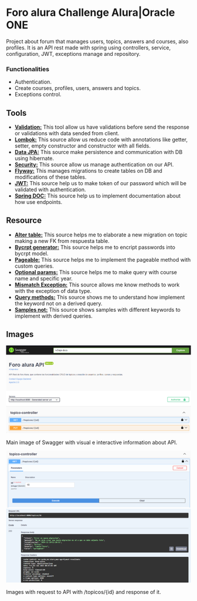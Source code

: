 # Foro alura Challenge Alura|Oracle ONE

Project about forum that manages users, topics, answers and courses, also profiles. It is an API rest made with spring using controllers, service, configuration, JWT, exceptions manage and repository. 

### Functionalities

- Authentication.
- Create courses, profiles, users, answers and topics.
- Exceptions control.

## Tools

- [**Validation:**](https://www.baeldung.com/spring-boot-bean-validation) This tool allow us have validations before send the response or validations with data sended from client.
- [**Lombok:**](https://projectlombok.org) This source allow us reduce code with annotations like getter, setter, empty constructor and constructor with all fields.
- [**Data JPA:**](https://spring.io/projects/spring-data-jpa#learn) This source make persistence and communication with DB using hibernate.
- [**Security:**](https://spring.io/projects/spring-security#learn) This source allow us manage authentication on our API.
- [**Flyway:**](https://documentation.red-gate.com/flyway/getting-started-with-flyway) This manages migrations to create tables on DB and modifications of these tables.
- [**JWT:**](https://jwt.io) This source help us to make token of our password which will be validated with authentication.
- [**Spring DOC:**](https://springdoc.org) This source help us to implement documentation about how use endpoints.

## Resource

- [**Alter table:**](https://es.stackoverflow.com/questions/32312/alter-table-con-columna-nueva-que-sea-foreign-key-mysql) This source helps me to elaborate a new migration on topic making a new FK from respuesta table.
- [**Bycrpt generator:**](https://www.browserling.com/tools/bcrypt) This source helps me to encript passwords into bycrpt model.
- [**Pageable:**](https://stackoverflow.com/questions/22345081/spring-data-jpa-query-and-pageable) This source helps me to implement the pageable method with custom queries.
- [**Optional params:**](https://stackoverflow.com/questions/22373696/requestparam-in-spring-mvc-handling-optional-parameters) This source helps me to make query with course name and specific year.
- [**Mismatch Exception:**](https://docs.spring.io/spring-framework/docs/current/javadoc-api/org/springframework/web/method/annotation/MethodArgumentTypeMismatchException.html) This source allows me know methods to work with the exception of data type.
- [**Query methods:**](https://docs.spring.io/spring-data/jpa/reference/jpa/query-methods.html) This source shows me to understand how implement the keyword not on a derived query.
- [**Samples not:**](https://www.baeldung.com/spring-data-derived-queries) This source shows samples with different keywords to implement with derived queries.

## Images

<p align="center">
    <img src="assets/Images/img.png" alt="Initial image of swagger API documentation" style="width: 900px;">
</p>

Main image of Swagger with visual e interactive information about API.

<p align="center">
    <img src="assets/Images/endpointParam.png" alt="Doc about topic id param" style="width: 900px;">
    <img src="assets/Images/endpointParamResponse.png" alt="Response topic id" style="width: 900px;">
</p>

Images with request to API with /topicos/{id} and response of it.